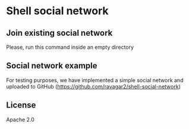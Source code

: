 # Shell social network

## Join existing social network

Please, run this command inside an empty directory

## Social network example

For testing purposes, we have implemented a simple social network and uploaded to GitHub (https://github.com/ravagar2/shell-social-network)

## License
Apache 2.0